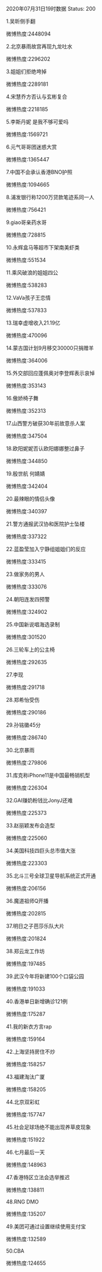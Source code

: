 2020年07月31日19时数据
Status: 200

1.吴昕侧手翻

微博热度:2448094

2.北京暴雨故宫再现九龙吐水

微博热度:2296202

3.姐姐们拒绝垮掉

微博热度:2289181

4.宋慧乔方否认与玄彬复合

微博热度:2218185

5.李斯丹妮 是我不够可爱吗

微博热度:1569721

6.元气哥哥团迷惑大赏

微博热度:1365447

7.中国不会承认香港BNO护照

微博热度:1094665

8.浦发银行称1200万贷款笔迹系同一人

微博热度:756421

9.giao哥亲药水哥

微博热度:728815

10.永辉盒马等超市下架南美虾类

微博热度:551534

11.乘风破浪的姐姐四公

微博热度:538283

12.VaVa孩子王恋情

微博热度:537833

13.瑞幸虚增收入21.19亿

微博热度:470096

14.蒙古国计划9月移交30000只捐赠羊

微博热度:364006

15.外交部回应蓬佩奥对李登辉表示哀悼

微博热度:353143

16.傲娇椅子舞

微博热度:352313

17.山西警方破获30年前故意杀人案

微博热度:347504

18.欧阳妮妮否认欧阳娜娜整过鼻子

微博热度:344850

19.殷世航 何婧婧

微博热度:342404

20.最辣眼的情侣头像

微博热度:340397

21.警方通报武汉协和医院护士坠楼

微博热度:337322

22.蓝盈莹加入宁静组姐姐们的反应

微博热度:333415

23.做家务的男人

微博热度:333076

24.朝阳连发四预警

微博热度:324902

25.中国新说唱海选录制

微博热度:301520

26.三轮车上的公主椅

微博热度:292635

27.李现

微博热度:291718

28.郑希怡受伤

微博热度:290186

29.孙铭徽45分

微博热度:286740

30.北京暴雨

微博热度:279806

31.库克称iPhone11是中国最畅销机型

微博热度:226304

32.GAI赚奶粉钱比JonyJ还难

微博热度:225373

33.赵丽颖发布会造型

微博热度:225060

34.美国科技四巨头总市值大涨

微博热度:223303

35.北斗三号全球卫星导航系统正式开通

微博热度:206156

36.魔道祖师Q开播

微博热度:202815

37.明日之子芭莎乐队大片

微博热度:201824

38.郑云龙工作坊

微博热度:197485

39.武汉今年将新建100个口袋公园

微博热度:191033

40.香港单日新增确诊121例

微博热度:175287

41.我的新衣方言rap

微博热度:159164

42.上海坚持房住不炒

微博热度:158257

43.福建淘汰广厦

微博热度:158205

44.北京双彩虹

微博热度:157747

45.社会足球场绝不能出现养草皮现象

微博热度:151922

46.七月最后一天

微博热度:148963

47.香港特区立法会选举推迟

微博热度:138811

48.RNG DMO

微博热度:135207

49.美团可通过设置继续使用支付宝

微博热度:132589

50.CBA

微博热度:124655

